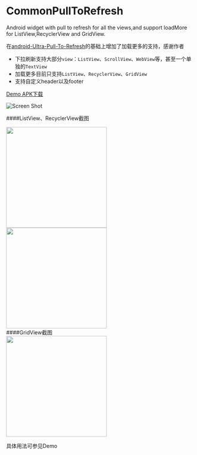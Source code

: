 # CommonPullToRefresh
Android widget with pull to refresh for all the views,and support loadMore for ListView,RecyclerView and GridView.

在[android-Ultra-Pull-To-Refresh](https://github.com/liaohuqiu/android-Ultra-Pull-To-Refresh)的基础上增加了加载更多的支持，感谢作者

* 下拉刷新支持大部分`view`：`ListView`、`ScrollView`、`WebView`等，甚至一个单独的`TextView`
* 加载更多目前只支持`ListView`、`RecyclerView`、`GridView`
* 支持自定义header以及footer

[Demo APK下载](https://raw.githubusercontent.com/Chanven/CommonPullToRefresh/master/raw/CommonPullToRefresh_Demo.apk)

![Screen Shot](https://raw.githubusercontent.com/Chanven/CommonPullToRefresh/master/raw/main.png)

####ListView、RecyclerView截图
 <div> <img src='https://raw.githubusercontent.com/Chanven/CommonPullToRefresh/master/raw/listview.gif' width="270px"/>  <img src='https://raw.githubusercontent.com/Chanven/CommonPullToRefresh/master/raw/recyclerview.gif' width='270px'/> </div>
####GridView截图
 <div> <img src='https://raw.githubusercontent.com/Chanven/CommonPullToRefresh/master/raw/gridview.gif' width='270px'/> </div>
 

 具体用法可参见Demo
 

